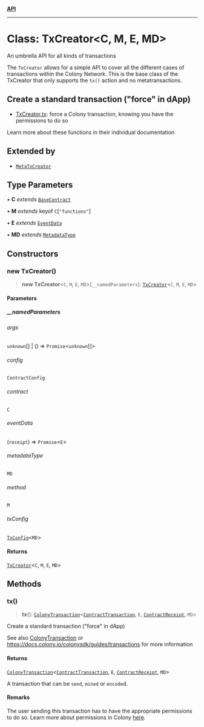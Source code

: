 [**API**](../README.md)

***

# Class: TxCreator\<C, M, E, MD\>

An umbrella API for all kinds of transactions

The `TxCreator` allows for a simple API to cover all the different cases of transactions within the Colony Network. This is the base class of the TxCreator that only supports the `tx()` action and no metatransactions.

## Create a standard transaction ("force" in dApp)

- [TxCreator.tx](TxCreator.md#tx): force a Colony transaction, knowing you have the permissions to do so

Learn more about these functions in their individual documentation

## Extended by

- [`MetaTxCreator`](MetaTxCreator.md)

## Type Parameters

• **C** *extends* [`BaseContract`](../interfaces/BaseContract.md)

• **M** *extends* keyof `C`\[`"functions"`\]

• **E** *extends* [`EventData`](../interfaces/EventData.md)

• **MD** *extends* [`MetadataType`](../enumerations/MetadataType.md)

## Constructors

### new TxCreator()

> **new TxCreator**\<`C`, `M`, `E`, `MD`\>(`__namedParameters`): [`TxCreator`](TxCreator.md)\<`C`, `M`, `E`, `MD`\>

#### Parameters

##### \_\_namedParameters

###### args

`unknown`[] \| () => `Promise`\<`unknown`[]\>

###### config

`ContractConfig`

###### contract

`C`

###### eventData

(`receipt`) => `Promise`\<`E`\>

###### metadataType

`MD`

###### method

`M`

###### txConfig

[`TxConfig`](../interfaces/TxConfig.md)\<`MD`\>

#### Returns

[`TxCreator`](TxCreator.md)\<`C`, `M`, `E`, `MD`\>

## Methods

### tx()

> **tx**(): [`ColonyTransaction`](../interfaces/ColonyTransaction.md)\<[`ContractTransaction`](../interfaces/ContractTransaction.md), `E`, [`ContractReceipt`](../interfaces/ContractReceipt.md), `MD`\>

Create a standard transaction ("force" in dApp)

See also [ColonyTransaction](../interfaces/ColonyTransaction.md) or https://docs.colony.io/colonysdk/guides/transactions for more information

#### Returns

[`ColonyTransaction`](../interfaces/ColonyTransaction.md)\<[`ContractTransaction`](../interfaces/ContractTransaction.md), `E`, [`ContractReceipt`](../interfaces/ContractReceipt.md), `MD`\>

A transaction that can be `send`, `mined` or `encode`d.

#### Remarks

The user sending this transaction has to have the appropriate permissions to do so. Learn more about permissions in Colony [here](/develop/dev-learning/permissions).
